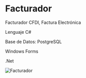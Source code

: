 # Facturador
Facturador CFDI, Factura Electrónica

Lenguaje C#

Base de Datos: PostgreSQL

Windows Forms

.Net

![Facturador](https://user-images.githubusercontent.com/1266189/132760664-476af0a6-b879-4bbc-9131-f7efb61b452d.png)

